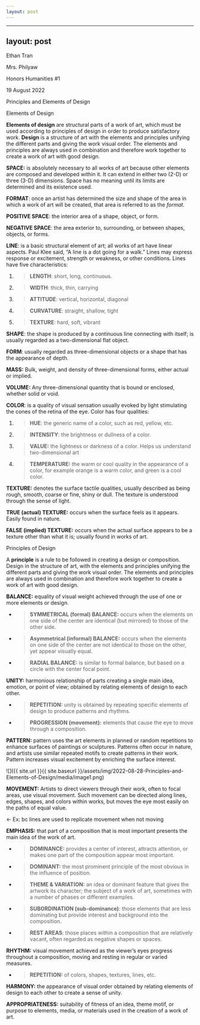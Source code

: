 ```yaml
---
layout: post
---
```

---
layout: post
---
Ethan Tran

Mrs. Philyaw

Honors Humanities \#1

19 August 2022

Principles and Elements of Design

Elements of Design

**Elements of design** are <span class="underline">structural parts of a work of art</span>, which must be used according to principles of design in order to produce satisfactory work. **Design** is a <span class="underline">structure of art with the elements and principles unifying the different parts and giving the work visual order</span>. The elements and principles are <span class="underline">always used in combination</span> and therefore work together to create a work of art with good design.

**SPACE:** is absolutely necessary to all works of art because other elements are composed and developed within it. It can extend in either two (2-D) or three (3-D) dimensions. Space has <span class="underline">no meaning until its limits are determined and its existence used</span>.

**FORMAT**: once an artist has determined the <span class="underline">size and shape of the area</span> in which a work of art will be created, that area is referred to as the *format.*

**POSITIVE SPACE**: the interior area of a shape, object, or form.

**NEGATIVE SPACE**: the area exterior to, surrounding, or between shapes, objects, or forms.

**LINE**: is a basic structural element of art; <span class="underline">all works of art have linear aspects</span>. Paul Klee said, <span class="underline">“A line is a dot going for a walk.”</span> Lines may express response or excitement, strength or weakness, or other conditions. Lines have five characteristics:

1.  > **LENGTH**: short, long, continuous.

2.  > **WIDTH**: thick, thin, carrying

3.  > **ATTITUDE**: vertical, horizontal, diagonal

4.  > **CURVATURE**: straight, shallow, tight

5.  > **TEXTURE**: hard, soft, vibrant

**SHAPE**: the shape is produced by a <span class="underline">continuous line connecting with itself</span>; is usually regarded as a two-dimensional flat object.

**FORM**: usually regarded as <span class="underline">three-dimensional objects or a shape that has the appearance of depth</span>.

**MASS:** Bulk, weight, and density of three-dimensional forms, either actual or implied.

**VOLUME:** Any three-dimensional quantity that is bound or enclosed, whether solid or void.

**COLOR**: is a quality of visual sensation usually evoked by light stimulating the cones of the retina of the eye. Color has four qualities:

1.  > **HUE**: the generic name of a color, such as red, yellow, etc.

2.  > **INTENSITY**: the brightness or dullness of a color.

3.  > **VALUE:** the lightness or darkness of a color. Helps us understand two-dimensional art

4.  > **TEMPERATURE:** the warm or cool quality in the appearance of a color, for example orange is a warm color, and green is a cool color.

**TEXTURE:** denotes the surface tactile qualities, usually described as being rough, smooth, coarse or fine, shiny or dull. The texture is <span class="underline">understood through the sense of light</span>.

**TRUE <span class="underline">(actual)</span> TEXTURE:** occurs when the surface feels as it appears. Easily found in nature.

**FALSE <span class="underline">(implied)</span> TEXTURE:** occurs when the actual surface appears to be a texture other than what it is; usually found in works of art.

Principles of Design

A **principle** is a <span class="underline">rule to be followed in creating a design or composition</span>. Design in the structure of art, with the elements and principles unifying the different parts and giving the work visual order. The elements and principles are always used in combination and therefore work together to create a work of art with good design.

**BALANCE:** equality of visual weight achieved through the use of one or more elements or design.

  - > **SYMMETRICAL (formal) BALANCE:** occurs when the elements on one side of the center are <span class="underline">identical (but mirrored)</span> to those of the other side.

  - > **Asymmetrical (informal) BALANCE:** occurs when the elements on one side of the center are <span class="underline">not identical to those on the other, yet appear visually equal</span>.

  - > **RADIAL BALANCE:** is similar to formal balance, but based on a circle with the <span class="underline">center focal point</span>.

**UNITY:** harmonious relationship of parts creating a single main idea, emotion, or point of view; obtained by relating elements of design to each other.

  - > **REPETITION:** unity is obtained by repeating specific elements of design to produce <span class="underline">patterns and rhythms</span>.

  - > **PROGRESSION (movement):** elements that cause the eye to move through a composition.

**PATTERN:** pattern uses the art elements in planned or random repetitions to enhance surfaces of paintings or sculptures. Patterns often occur in nature, and artists use <span class="underline">similar repeated motifs to create patterns</span> in their work. Pattern increases visual excitement by <span class="underline">enriching the surface interest</span>.

![]({{ site.url }}{{ site.baseurl }}/assets/img/2022-08-28-Principles-and-Elements-of-Design/media/image1.png)

**MOVEMENT:** Artists to <span class="underline">direct viewers through their work, often to focal areas</span>, use visual movement. Such movement can be directed along lines, edges, shapes, and colors within works, but moves the eye most easily on the paths of equal value.

\<- Ex: bc lines are used to replicate movement when not moving

**EMPHASIS:** that part of a composition that is most important <span class="underline">presents the main idea of the work of art</span>.

  - > **DOMINANCE:** provides <span class="underline">a center of interest,</span> attracts attention, or makes one part of the composition appear most important.

<!-- end list -->

  - > **DOMINANT:** the <span class="underline">most prominent principle</span> of the most obvious in the influence of position.

  - > **THEME & VARIATION:** an <span class="underline">idea or dominant feature</span> that gives the artwork its character; the subject of a work of art, sometimes with a number of phases or different examples.

  - > **SUBORDINATION (sub-dominance)**: those <span class="underline">elements that are less dominating but provide interest and background</span> into the composition.

  - > **REST AREAS**: those places within a composition that are <span class="underline">relatively vacant</span>, often regarded as <span class="underline">negative shapes or spaces</span>.

**RHYTHM:** visual movement achieved as the viewer’s eyes progress throughout a composition, <span class="underline">moving and resting in regular or varied measures.</span>

  - > **REPETITION:** of colors, shapes, textures, lines, etc.

**HARMONY:** the <span class="underline">appearance of visual order</span> obtained by relating elements of design to each other to create a sense of unity.

**APPROPRIATENESS:** <span class="underline">suitability of fitness</span> of an idea, theme motif, or purpose to elements, media, or materials used in the creation of a work of art.
